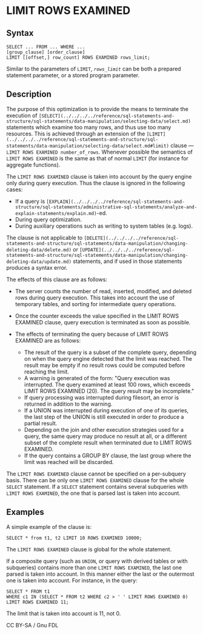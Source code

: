 
# LIMIT ROWS EXAMINED

## Syntax


```
SELECT ... FROM ... WHERE ...
[group_clause] [order_clause]
LIMIT [[offset,] row_count] ROWS EXAMINED rows_limit;
```

Similar to the parameters of `LIMIT`, *`rows_limit`* can be both a
prepared statement parameter, or a stored program parameter.


## Description


The purpose of this optimization is to provide the means to terminate the
execution of `[SELECT](../../../../reference/sql-statements-and-structure/sql-statements/data-manipulation/selecting-data/select.md)` statements which examine too many rows, and
thus use too many resources. This is achieved through an extension of the
`[LIMIT](../../../../reference/sql-statements-and-structure/sql-statements/data-manipulation/selecting-data/select.md#limit)` clause —
`LIMIT ROWS EXAMINED number_of_rows`. Whenever possible the
semantics of `LIMIT ROWS EXAMINED` is the same as that of normal `LIMIT`
(for instance for aggregate functions).


The `LIMIT ROWS EXAMINED` clause is taken into account by the query engine
only during query execution. Thus the clause is ignored in the following cases:


* If a query is `[EXPLAIN](../../../../reference/sql-statements-and-structure/sql-statements/administrative-sql-statements/analyze-and-explain-statements/explain.md)`-ed.
* During query optimization.
* During auxiliary operations such as writing to system tables (e.g. logs).


The clause is not applicable to `[DELETE](../../../../reference/sql-statements-and-structure/sql-statements/data-manipulation/changing-deleting-data/delete.md)` or `[UPDATE](../../../../reference/sql-statements-and-structure/sql-statements/data-manipulation/changing-deleting-data/update.md)`
statements, and if used in those statements produces a syntax error.


The effects of this clause are as follows:


* The server counts the number of read, inserted, modified, and deleted rows
 during query execution. This takes into account the use of temporary tables,
 and sorting for intermediate query operations.
* Once the counter exceeds the value specified in the LIMIT ROWS EXAMINED
 clause, query execution is terminated as soon as possible.
* The effects of terminating the query because of LIMIT ROWS EXAMINED are as
 follows:

  * The result of the query is a subset of the complete query, depending on when
 the query engine detected that the limit was reached. The result may be
 empty if no result rows could be computed before reaching the limit.
  * A warning is generated of the form: "Query execution was interrupted. The
 query examined at least 100 rows, which exceeds LIMIT ROWS EXAMINED (20).
 The query result may be incomplete."
  * If query processing was interrupted during filesort, an error is returned in
 addition to the warning.
  * If a UNION was interrupted during execution of one of its queries, the last
 step of the UNION is still executed in order to produce a partial result.
  * Depending on the join and other execution strategies used for a query, the
 same query may produce no result at all, or a different subset of the
 complete result when terminated due to LIMIT ROWS EXAMINED.
  * If the query contains a GROUP BY clause, the last group where the limit was
 reached will be discarded.


The `LIMIT ROWS EXAMINED` clause cannot be specified on a per-subquery basis.
There can be only one `LIMIT ROWS EXAMINED` clause for the whole `SELECT`
statement. If a `SELECT` statement contains several subqueries
with `LIMIT ROWS EXAMINED`, the one that is parsed last is taken into
account.


## Examples


A simple example of the clause is:


```
SELECT * from t1, t2 LIMIT 10 ROWS EXAMINED 10000;
```

The `LIMIT ROWS EXAMINED` clause is global for the whole statement.


If a composite query (such as `UNION`, or query with derived tables or with
subqueries) contains more than one `LIMIT ROWS EXAMINED`, the last one parsed
is taken into account. In this manner either the last or the outermost one is
taken into account. For instance, in the query:


```
SELECT * FROM t1
WHERE c1 IN (SELECT * FROM t2 WHERE c2 > ' ' LIMIT ROWS EXAMINED 0)
LIMIT ROWS EXAMINED 11;
```

The limit that is taken into account is 11, not 0.


CC BY-SA / Gnu FDL

